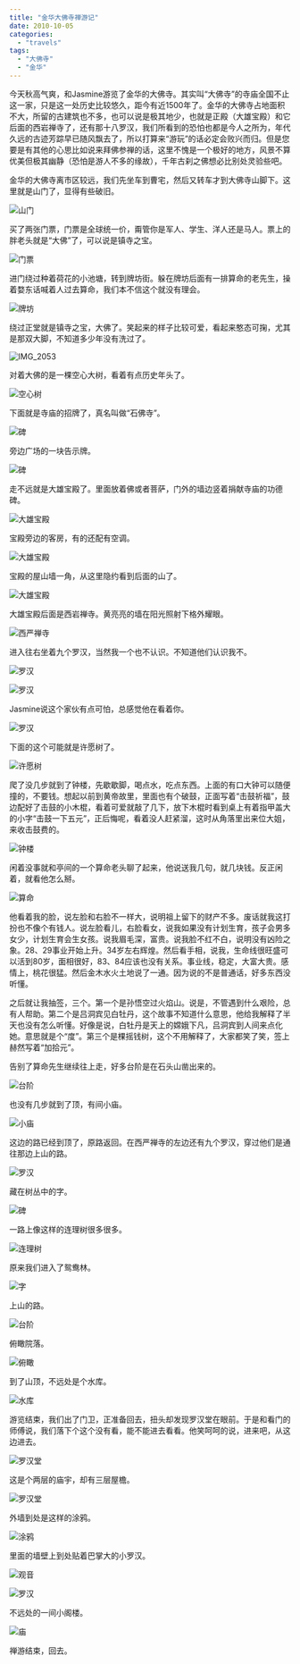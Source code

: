 ```yaml
---
title: "金华大佛寺禅游记"
date: 2010-10-05
categories: 
  - "travels"
tags: 
  - "大佛寺"
  - "金华"
---
```


今天秋高气爽，和Jasmine游览了金华的大佛寺。其实叫“大佛寺”的寺庙全国不止这一家，只是这一处历史比较悠久，距今有近1500年了。金华的大佛寺占地面积不大，所留的古建筑也不多，也可以说是极其地少，也就是正殿（大雄宝殿）和它后面的西岩禅寺了，还有那十八罗汉，我们所看到的恐怕也都是今人之所为，年代久远的古迹芳踪早已随风飘去了，所以打算来“游玩”的话必定会败兴而归。但是您要是有其他的心思比如说来拜佛参禅的话，这里不愧是一个极好的地方，风景不算优美但极其幽静（恐怕是游人不多的缘故），千年古刹之佛想必比别处灵验些吧。

金华的大佛寺离市区较远，我们先坐车到曹宅，然后又转车才到大佛寺山脚下。这里就是山门了，显得有些破旧。

![山门](images/5055512247_b846d57444_z.jpg)

买了两张门票，门票是全球统一价，甭管你是军人、学生、洋人还是马人。票上的胖老头就是“大佛”了，可以说是镇寺之宝。

![门票](images/5054197608_d341eac6bb_z.jpg)

进门绕过种着荷花的小池塘，转到牌坊街。躲在牌坊后面有一排算命的老先生，操着婺东话喊着人过去算命，我们本不信这个就没有理会。

![牌坊](images/5053570105_710a3b33df_z.jpg)

绕过正堂就是镇寺之宝，大佛了。笑起来的样子比较可爱，看起来憨态可掬，尤其是那双大脚，不知道多少年没有洗过了。

![IMG_2053](images/5053570347_94d81a2868_z.jpg)

对着大佛的是一棵空心大树，看着有点历史年头了。

![空心树](images/5053570861_76b34bdde0_z.jpg)

下面就是寺庙的招牌了，真名叫做“石佛寺”。

![碑](images/5054191586_9153186c3f_z.jpg)

旁边广场的一块告示牌。

![碑](images/5054191900_481900a359_z.jpg)

走不远就是大雄宝殿了。里面放着佛或者菩萨，门外的墙边竖着捐献寺庙的功德碑。

![大雄宝殿](images/5053571729_1272c22a28_z.jpg)

宝殿旁边的客房，有的还配有空调。

![大雄宝殿](images/5053572017_6b974ca03b_z.jpg)

宝殿的屋山墙一角，从这里隐约看到后面的山了。

![大雄宝殿](images/5053572253_6be33a7d0f_z.jpg)

大雄宝殿后面是西岩禅寺。黄亮亮的墙在阳光照射下格外耀眼。

![西严禅寺](images/5054193000_0757aab4f1_z.jpg)

进入往右坐着九个罗汉，当然我一个也不认识。不知道他们认识我不。

![罗汉](images/5053574873_65a2aa6f8a_z.jpg)

![罗汉](images/5053574689_04c9f0189f_z.jpg)

Jasmine说这个家伙有点可怕，总感觉他在看着你。

![罗汉](images/5053575169_0cfa870b6d_z.jpg)

下面的这个可能就是许愿树了。

![许愿树](images/5053572931_4416066629_z.jpg)

爬了没几步就到了钟楼，先歇歇脚，喝点水，吃点东西。上面的有口大钟可以随便撞的，不要钱。想起以前到黄帝故里，里面也有个破鼓，正面写着“击鼓祈福”，鼓边配好了击鼓的小木棍，看着可爱就敲了几下，放下木棍时看到桌上有着指甲盖大的小字“击鼓一下五元”，正后悔呢，看着没人赶紧溜，这时从角落里出来位大姐，来收击鼓费的。

![钟楼](images/5053573095_ea9df4feb7_z.jpg)

闲着没事就和亭间的一个算命老头聊了起来，他说送我几句，就几块钱。反正闲着，就看他怎么掰。

![算命](images/5053574285_cd63f08715_z.jpg)

他看着我的脸，说左脸和右脸不一样大，说明祖上留下的财产不多。废话就我这打扮也不像个有钱人。说左脸看儿，右脸看女，说我如果没有计划生育，孩子会男多女少，计划生育会生女孩。说我眉毛深，富贵。说我脸不红不白，说明没有凶险之象。28、29事业开始上升。34岁左右辉煌。然后看手相，说我，生命线很旺盛可以活到80岁，面相很好，83、84应该也没有关系。事业线，稳定，大富大贵。感情上，桃花很猛。然后金木水火土地说了一通。因为说的不是普通话，好多东西没听懂。

之后就让我抽签，三个。第一个是孙悟空过火焰山。说是，不管遇到什么艰险，总有人帮助。第二个是吕洞宾见白牡丹，这个故事不知道什么意思，他给我解释了半天也没有怎么听懂。好像是说，白牡丹是天上的嫦娥下凡，吕洞宾到人间来点化她。意思就是个“度”。第三个是棵摇钱树，这个不用解释了，大家都笑了笑，签上赫然写着“加拾元”。

告别了算命先生继续往上走，好多台阶是在石头山凿出来的。

![台阶](images/5053573497_2851b332a3_z.jpg)

也没有几步就到了顶，有间小庙。

![小庙](images/5054194800_84e5d1ef75_z.jpg)

这边的路已经到顶了，原路返回。在西严禅寺的左边还有九个罗汉，穿过他们是通往那边上山的路。

![罗汉](images/5054195974_838617596f_z.jpg)

藏在树丛中的字。

![碑](images/5054195826_f6590e306f_z.jpg)

一路上像这样的连理树很多很多。

![连理树](images/5054196180_d75324f864_z.jpg)

原来我们进入了鸳鸯林。

![字](images/5053575935_8eb710c8df_z.jpg)

上山的路。

![台阶](images/5053576887_27e7562dd4_z.jpg)

俯瞰院落。

![俯瞰](images/5054196758_f3c29a9a8c_z.jpg)

到了山顶，不远处是个水库。

![水库](images/5053576605_637f86e736_z.jpg)

游览结束，我们出了门卫，正准备回去，扭头却发现罗汉堂在眼前。于是和看门的师傅说，我们落下个这个没有看，能不能进去看看。他笑呵呵的说，进来吧，从这边进去。

![罗汉堂](images/5054198972_0f781b3d52_z.jpg)

这是个两层的庙宇，却有三层屋檐。

![罗汉堂](images/5054197836_4b13327657_z.jpg)

外墙到处是这样的涂鸦。

![涂鸦](images/5054198268_efae52fb5d_z.jpg)

里面的墙壁上到处贴着巴掌大的小罗汉。

![观音](images/5054198102_37ac503594_z.jpg)

![罗汉](images/5054198490_a776dc7726_z.jpg)

不远处的一间小阁楼。

![庙](images/5053578331_a17dee9ffa_z.jpg)

禅游结束，回去。
